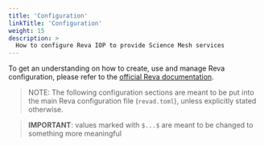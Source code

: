 ```yaml
---
title: 'Configuration'
linkTitle: 'Configuration'
weight: 15
description: >
  How to configure Reva IOP to provide Science Mesh services
---
```


To get an understanding on how to create, use and manage Reva configuration,
please refer to the [official Reva documentation](https://reva.link/docs/getting-started/beginners-guide/).

> NOTE: The following configuration sections are meant to be put into the main Reva configuration file (`revad.toml`), unless explicitly stated otherwise.

> **IMPORTANT**: values marked with `$...$` are meant to be changed to something more meaningful

